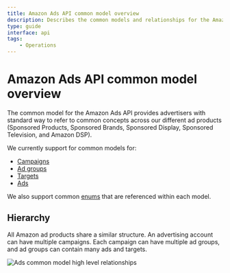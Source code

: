 ```yaml
---
title: Amazon Ads API common model overview
description: Describes the common models and relationships for the Amazon Ads API.
type: guide
interface: api
tags:
    - Operations
---
```


# Amazon Ads API common model overview

The common model for the Amazon Ads API provides advertisers with standard way to refer to common concepts across our different ad products (Sponsored Products, Sponsored Brands, Sponsored Display, Sponsored Television, and Amazon DSP).

We currently support for common models for:

- [Campaigns](reference/common-models/campaigns)
- [Ad groups](reference/common-models/ad-groups)
- [Targets](reference/common-models/targets)
- [Ads](reference/common-models/ads)

We also support common [enums](reference/common-models/enums) that are referenced within each model.

## Hierarchy

All Amazon ad products share a similar structure. An advertising account can have multiple campaigns. Each campaign can have multiple ad groups, and ad groups can contain many ads and targets. 

![Ads common model high level relationships](/_images/common-model-high-level.png)
